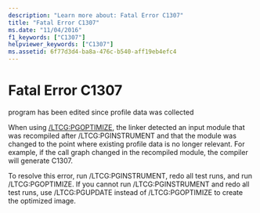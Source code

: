 ```yaml
---
description: "Learn more about: Fatal Error C1307"
title: "Fatal Error C1307"
ms.date: "11/04/2016"
f1_keywords: ["C1307"]
helpviewer_keywords: ["C1307"]
ms.assetid: 6f77d3d4-ba8a-476c-b540-aff19eb4efc4
---
```

# Fatal Error C1307

program has been edited since profile data was collected

When using [/LTCG:PGOPTIMIZE](../../build/reference/ltcg-link-time-code-generation.md), the linker detected an input module that was recompiled after /LTCG:PGINSTRUMENT and that the module was changed to the point where existing profile data is no longer relevant. For example, if the call graph changed in the recompiled module, the compiler will generate C1307.

To resolve this error, run /LTCG:PGINSTRUMENT, redo all test runs, and run /LTCG:PGOPTIMIZE. If you cannot run /LTCG:PGINSTRUMENT and redo all test runs, use /LTCG:PGUPDATE instead of /LTCG:PGOPTIMIZE to create the optimized image.

